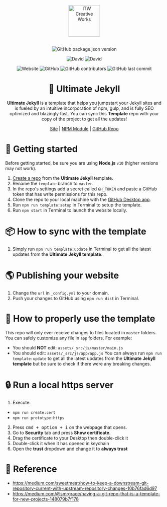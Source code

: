 <div align="center">
  <a href="https://itwcreativeworks.com">
    <img src="https://cdn.itwcreativeworks.com/assets/itw-creative-works/images/logo/itw-creative-works-brandmark-black-x.svg" width="100" alt="ITW Creative Works">
  </a>
  <br>
  <br>

![GitHub package.json version](https://img.shields.io/github/package-json/v/itw-creative-works/ultimate-jekyll.svg)

![David](https://img.shields.io/david/itw-creative-works/ultimate-jekyll.svg)
![David](https://img.shields.io/david/dev/itw-creative-works/ultimate-jekyll.svg) <!-- ![GitHub code size in bytes](https://img.shields.io/github/languages/code-size/itw-creative-works/ultimate-jekyll.svg) -->
<!-- ![Code Climate maintainability](https://img.shields.io/codeclimate/maintainability-percentage/itw-creative-works/ultimate-jekyll.svg) -->
![Website](https://img.shields.io/website/https/template.itwcreativeworks.com.svg)
![GitHub](https://img.shields.io/github/license/itw-creative-works/ultimate-jekyll.svg)
![GitHub contributors](https://img.shields.io/github/contributors/itw-creative-works/ultimate-jekyll.svg)
![GitHub last commit](https://img.shields.io/github/last-commit/itw-creative-works/ultimate-jekyll.svg)

# 🦄 Ultimate Jekyll
**Ultimate Jekyll** is a template that helps you jumpstart your Jekyll sites and is fueled by an intuitive incorporation of npm, gulp, and is fully SEO optimized and blazingly fast. You can sync this **Template** repo with your copy of the project to get all the updates!

[Site](https://template.itwcreativeworks.com) | [NPM Module](https://www.npmjs.com/package/ultimate-jekyll) | [GitHub Repo](https://github.com/itw-creative-works/ultimate-jekyll)

</div>

# 🚀 Getting started
Before getting started, be sure you are using **Node.js** `v10` (higher versions may not work).
1. [Create a repo](https://github.com/itw-creative-works/ultimate-jekyll/generate) from the **Ultimate Jekyll** template.
2. Rename the `template` branch to `master`.
3. In the repo's settings add a secret called `GH_TOKEN` and paste a GitHub token that has write permissions for this repo.
4. Clone the repo to your local machine with the [GitHub Desktop app](https://desktop.github.com/).
5. Run `npm run template:setup` in Terminal to setup the template.
6. Run `npm start` in Terminal to launch the website locally.

# 📦 How to sync with the template
1. Simply run `npm run template:update` in Terminal to get all the latest updates from the **Ultimate Jekyll template**.

# 🌎 Publishing your website
1. Change the `url` in `_config.yml` to your domain.
2. Push your changes to GitHub using `npm run dist` in Terminal.

# 💈 How to properly use the template
This repo will only ever receive changes to files located in `master` folders. You can safely customize any file in `app` folders. For example:
  * You should **NOT** edit: `assets/_src/js/master/main.js`
  * You should edit: `assets/_src/js/app/app.js`
You can always run `npm run template:update` to get all the latest updates from the **Ultimate Jekyll template** but be sure to check if there were any breaking changes.

# 🔒 Run a local https server
1. Execute:
  * `npm run create:cert`
  * `npm run prototype:https`
2. Press <kbd>cmd + option + i</kbd> on the webpage that opens.
3. Go to **Security** tab and press **Show certificate**.
4. Drag the certificate to your Desktop then double-click it
5. Double-click it when it has opened in keychain
6. Open the **trust** dropdown and change it to **always trust**

# 🖖 Reference
* https://medium.com/sweetmeat/how-to-keep-a-downstream-git-repository-current-with-upstream-repository-changes-10b76fad6d97
* https://medium.com/@smrgrace/having-a-git-repo-that-is-a-template-for-new-projects-148079b7f178
